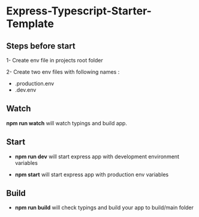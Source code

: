 # Express-Typescript-Starter-Template



## Steps before start


1- Create env file in projects root folder

2- Create two env files with following names :

 - .production.env
 - .dev.env

## Watch 


**npm run watch** will watch typings and  build app.


## Start 


- **npm run dev** will start express app with development environment variables

- **npm start** will start express app with production env variables




## Build 


- **npm run build** will check typings and  build your app to build/main folder




